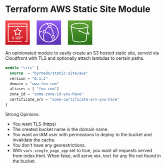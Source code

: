 # Terraform AWS Static Site Module

![aws](aws.png)

An opinionated module to easily create an S3 hosted static site, served via Cloudfront with TLS and optionally attach lambdas to certain paths.

```terraform
module "site" {
  source  = "byrnedo/static-site/aws"
  version = "0.1.3"
  domain = "www.foo.com"
  aliases = [ "foo.com"]
  zone_id = "some-zone-id-you-have"
  certificate_arn = "some-certificate-arn-you-have"
}
```

Strong Opinions:

- You want TLS (https)
- The created bucket name is the domain name.
- You want an IAM user with permissions to deploy to the bucket and invalidate the cache.
- You don't have any georestrictions.
- With `vars.single_page_app` set to true, you want all requests served from index.html. When false, will serve `404.html` for any file not found in the bucket.

